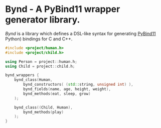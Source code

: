 # Bynd - A PyBind11 wrapper generator library.

_Bynd_ is a library which defines a DSL-like syntax for generating [PyBind11](https://github.com/pybind/pybind11)
Python) bindings for C and C++.

```c++
#include <project/human.h>
#include <project/child.h>

using Person = project::human.h;
using Child = project::child.h;

bynd_wrappers {
    bynd_class(Human,
        bynd_constructors( (std::string, unsigned int) ),
        bynd_fields(name, age, height, weight),
        bynd_methods(eat, sleep, grow)
    );

    bynd_class((Child, Human),
        bynd_methods(play)
    );
}
```
